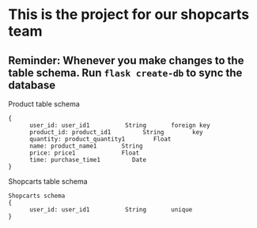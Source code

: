 # This is the project for our shopcarts team

## Reminder: Whenever you make changes to the table schema. Run `flask create-db` to sync the database

Product table schema
```
{
      user_id: user_id1          String       foreign key
      product_id: product_id1         String        key
      quantity: product_quantity1        Float
      name: product_name1       String
      price: price1             Float
      time: purchase_time1         Date
}
```
Shopcarts table schema
```
Shopcarts schema
{
      user_id: user_id1          String       unique
}
```
